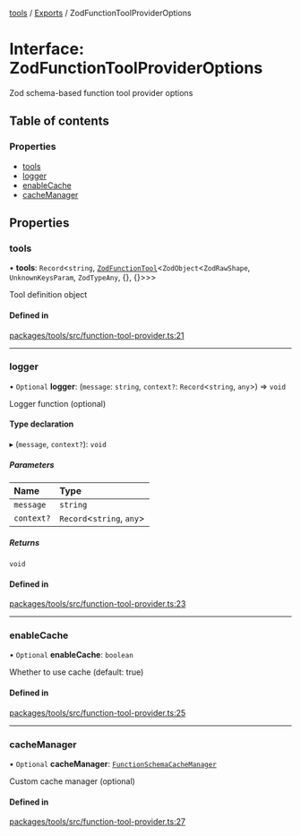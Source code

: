 <!-- 
 ⚠️  AUTO-GENERATED FILE - DO NOT EDIT MANUALLY
 This file is automatically generated by scripts/docs-generator.js
 To make changes, edit the source TypeScript files or update the generator script
-->

[tools](../../) / [Exports](../modules) / ZodFunctionToolProviderOptions

# Interface: ZodFunctionToolProviderOptions

Zod schema-based function tool provider options

## Table of contents

### Properties

- [tools](ZodFunctionToolProviderOptions#tools)
- [logger](ZodFunctionToolProviderOptions#logger)
- [enableCache](ZodFunctionToolProviderOptions#enablecache)
- [cacheManager](ZodFunctionToolProviderOptions#cachemanager)

## Properties

### tools

• **tools**: `Record`\<`string`, [`ZodFunctionTool`](ZodFunctionTool)\<`ZodObject`\<`ZodRawShape`, `UnknownKeysParam`, `ZodTypeAny`, {}, {}\>\>\>

Tool definition object

#### Defined in

[packages/tools/src/function-tool-provider.ts:21](https://github.com/woojubb/robota/blob/0afecc12922d97d2c8ac7599fd937e359f3be1c5/packages/tools/src/function-tool-provider.ts#L21)

___

### logger

• `Optional` **logger**: (`message`: `string`, `context?`: `Record`\<`string`, `any`\>) => `void`

Logger function (optional)

#### Type declaration

▸ (`message`, `context?`): `void`

##### Parameters

| Name | Type |
| :------ | :------ |
| `message` | `string` |
| `context?` | `Record`\<`string`, `any`\> |

##### Returns

`void`

#### Defined in

[packages/tools/src/function-tool-provider.ts:23](https://github.com/woojubb/robota/blob/0afecc12922d97d2c8ac7599fd937e359f3be1c5/packages/tools/src/function-tool-provider.ts#L23)

___

### enableCache

• `Optional` **enableCache**: `boolean`

Whether to use cache (default: true)

#### Defined in

[packages/tools/src/function-tool-provider.ts:25](https://github.com/woojubb/robota/blob/0afecc12922d97d2c8ac7599fd937e359f3be1c5/packages/tools/src/function-tool-provider.ts#L25)

___

### cacheManager

• `Optional` **cacheManager**: [`FunctionSchemaCacheManager`](../classes/FunctionSchemaCacheManager)

Custom cache manager (optional)

#### Defined in

[packages/tools/src/function-tool-provider.ts:27](https://github.com/woojubb/robota/blob/0afecc12922d97d2c8ac7599fd937e359f3be1c5/packages/tools/src/function-tool-provider.ts#L27)
